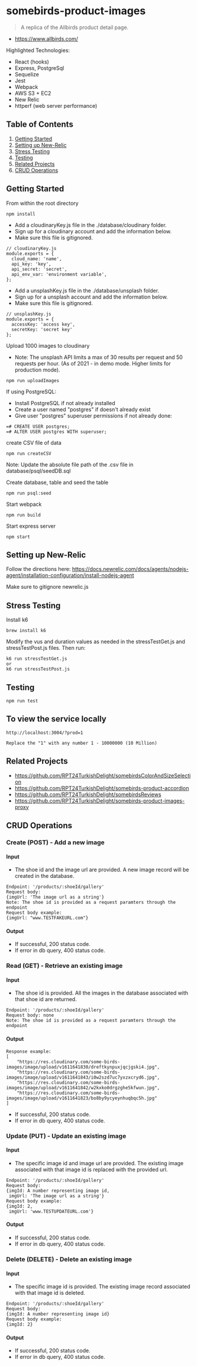 # somebirds-product-images

> A replica of the Allbirds product detail page.
- https://www.allbirds.com/

Highlighted Technologies:
- React (hooks)
- Express, PostgreSql
- Sequelize
- Jest
- Webpack
- AWS S3 + EC2
- New Relic
- httperf (web server performance)

## Table of Contents
1. [Getting Started](#getting)
2. [Setting up New-Relic](#relic)
3. [Stress Testing](#stress)
4. [Testing](#testing)
5. [Related Projects](#related)
6. [CRUD Operations](#crud)

<a name="getting"/>

## Getting Started
From within the root directory
```
npm install
```

- Add a cloudinaryKey.js file in the ./database/cloudinary folder.
- Sign up for a cloudinary account and add the information below.
- Make sure this file is gitignored.
```
// cloudinaryKey.js
module.exports = {
  cloud_name: 'name',
  api_key: 'key',
  api_secret: 'secret',
  api_env_var: 'environment variable',
};
```

- Add a unsplashKey.js file in the ./database/unsplash folder.
- Sign up for a unsplash account and add the information below.
- Make sure this file is gitignored.
```
// unsplashKey.js
module.exports = {
  accessKey: 'access key',
  secretKey: 'secret key'
};
```

Upload 1000 images to cloudinary
- Note: The unsplash API limits a max of 30 results per request and 50 requests per hour. (As of 2021 - in demo mode. Higher limits for production mode).
```
npm run uploadImages
```

If using PostgreSQL:
- Install PostgreSQL if not already installed
- Create a user named "postgres" if doesn't already exist
- Give user "postgres" superuser permissions if not already done:
```
=# CREATE USER postgres;
=# ALTER USER postgres WITH superuser;
```

create CSV file of data
```
npm run createCSV
```

Note: Update the absolute file path of the .csv file in database/psql/seedDB.sql

Create database, table and seed the table
```
npm run psql:seed
```

Start webpack
```
npm run build
```

Start express server
```
npm start
```
<a name="relic"/>

## Setting up New-Relic
Follow the directions here:
https://docs.newrelic.com/docs/agents/nodejs-agent/installation-configuration/install-nodejs-agent

Make sure to gitignore newrelic.js

<a name="stress"/>

## Stress Testing
Install k6
```
brew install k6
```
Modify the vus and duration values as needed in the stressTestGet.js and stressTestPost.js files.
Then run:
```
k6 run stressTestGet.js
or
k6 run stressTestPost.js
```

<a name="testing"/>

## Testing
```
npm run test
```

## To view the service locally
```
http://localhost:3004/?prod=1

Replace the "1" with any number 1 - 10000000 (10 Million)
```

## Related Projects
- https://github.com/RPT24TurkishDelight/somebirdsColorAndSizeSelection
- https://github.com/RPT24TurkishDelight/somebirds-product-accordion
- https://github.com/RPT24TurkishDelight/somebirdsReviews
- https://github.com/RPT24TurkishDelight/somebirds-product-images-proxy

## CRUD Operations
### Create (POST) - Add a new image
#### Input
- The shoe id and the image url are provided. A new image record will be created in the database.
```
Endpoint: '/products/:shoeId/gallery'
Request body:
{imgUrl: 'The image url as a string'}
Note: The shoe id is provided as a request paramters through the endpoint
Request body example:
{imgUrl: "www.TESTFAKEURL.com"}
```
#### Output
- If successful, 200 status code.
- If error in db query, 400 status code.

### Read (GET) - Retrieve an existing image
#### Input
- The shoe id is provided. All the images in the database associated with that shoe id are returned.
```
Endpoint: '/products/:shoeId/gallery'
Request body: none
Note: The shoe id is provided as a request paramters through the endpoint
```
#### Output
```
Response example:
[
    "https://res.cloudinary.com/some-birds-images/image/upload/v1611641830/dreftkynpuxjqcjgski4.jpg",
    "https://res.cloudinary.com/some-birds-images/image/upload/v1611641843/i0w2szd7uc7yxzxcryd6.jpg",
    "https://res.cloudinary.com/some-birds-images/image/upload/v1611641842/w2kxko0drgzghe5kfwun.jpg",
    "https://res.cloudinary.com/some-birds-images/image/upload/v1611641823/bo8by9ycyeynhuqbqc5h.jpg"
]
```
- If successful, 200 status code.
- If error in db query, 400 status code.

### Update (PUT) - Update an existing image
#### Input
- The specific image id and image url are provided. The existing image associated with that image id is replaced with the provided url.
```
Endpoint: '/products/:shoeId/gallery'
Request body:
{imgId: A number representing image id,
 imgUrl: 'The image url as a string'}
Request body example:
{imgId: 2,
 imgUrl: 'www.TESTUPDATEURL.com'}
```
#### Output
- If successful, 200 status code.
- If error in db query, 400 status code.

### Delete (DELETE) - Delete an existing image
#### Input
- The specific image id is provided. The existing image record associated with that image id is deleted.
```
Endpoint: '/products/:shoeId/gallery'
Request body:
{imgId: A number representing image id}
Request body example:
{imgId: 2}
```
#### Output
- If successful, 200 status code.
- If error in db query, 400 status code.